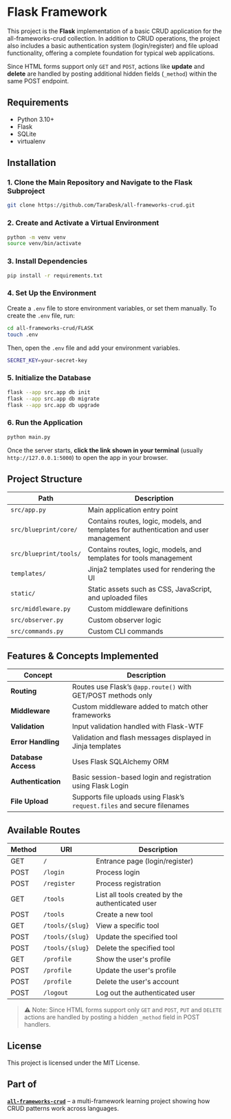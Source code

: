 # Flask Framework 

This project is the **Flask** implementation of a basic CRUD application for the all-frameworks-crud collection. In addition to CRUD operations, the project also includes a basic authentication system (login/register) and file upload functionality, offering a complete foundation for typical web applications.

Since HTML forms support only `GET` and `POST`, actions like **update** and **delete** are handled by posting additional hidden fields (`_method`) within the same POST endpoint.

## Requirements

- Python 3.10+
- Flask
- SQLite
- virtualenv

## Installation

### 1. Clone the Main Repository and Navigate to the Flask Subproject

```bash
git clone https://github.com/TaraDesk/all-frameworks-crud.git
```

### 2. Create and Activate a Virtual Environment

```bash
python -m venv venv
source venv/bin/activate
```

### 3. Install Dependencies

```bash
pip install -r requirements.txt
```

### 4. Set Up the Environment

Create a `.env` file to store environment variables, or set them manually. To create the `.env` file, run:

```bash
cd all-frameworks-crud/FLASK
touch .env
```

Then, open the `.env` file and add your environment variables.

```bash
SECRET_KEY=your-secret-key
```

### 5. Initialize the Database

```bash
flask --app src.app db init
flask --app src.app db migrate
flask --app src.app db upgrade
```
### 6. Run the Application

```bash
python main.py
```
Once the server starts, **click the link shown in your terminal** (usually `http://127.0.0.1:5000`) to open the app in your browser.

## Project Structure

| Path                   | Description                                                                          |
| ---------------------- | ------------------------------------------------------------------------------------ |
| `src/app.py`           | Main application entry point                                                         |
| `src/blueprint/core/`  | Contains routes, logic, models, and templates for authentication and user management |
| `src/blueprint/tools/` | Contains routes, logic, models, and templates for tools management                   |
| `templates/`           | Jinja2 templates used for rendering the UI                                           |
| `static/`              | Static assets such as CSS, JavaScript, and uploaded files                            |
| `src/middleware.py`    | Custom middleware definitions                                                        |
| `src/observer.py`      | Custom observer logic                                                                |
| `src/commands.py`      | Custom CLI commands                                                                  |

## Features & Concepts Implemented

| Concept             | Description                                                               |
| ------------------- | ------------------------------------------------------------------------- |
| **Routing**         | Routes use Flask’s `@app.route()` with GET/POST methods only              |
| **Middleware**      | Custom middleware added to match other frameworks |
| **Validation**      | Input validation handled with Flask-WTF               |
| **Error Handling**  | Validation and flash messages displayed in Jinja templates                |
| **Database Access** | Uses Flask SQLAlchemy ORM                                                       |
| **Authentication**  | Basic session-based login and registration using Flask Login                                |
| **File Upload**     | Supports file uploads using Flask’s `request.files` and secure filenames  |

## Available Routes

| Method  | URI               | Description                                        |
|---------|-------------------|----------------------------------------------------|
| GET     | `/`               | Entrance page (login/register)                    |
| POST    | `/login`          | Process login                                     |
| POST    | `/register`       | Process registration                              |
| GET     | `/tools`          | List all tools created by the authenticated user  |
| POST    | `/tools`          | Create a new tool                                 |
| GET     | `/tools/{slug}`   | View a specific tool                              |
| POST    | `/tools/{slug}`   | Update the specified tool                         |
| POST  | `/tools/{slug}`   | Delete the specified tool                         |
| GET     | `/profile`        | Show the user's profile                           |
| POST    | `/profile`        | Update the user's profile                         |
| POST  | `/profile`        | Delete the user's account                         |
| POST    | `/logout`         | Log out the authenticated user                   |

> ⚠️ Note: Since HTML forms support only `GET` and `POST`, `PUT` and `DELETE` actions are handled by posting a hidden `_method` field in POST handlers.

## License

This project is licensed under the MIT License.

## Part of

**[`all-frameworks-crud`](https://github.com/TaraDesk/all-frameworks-crud)** – a multi-framework learning project showing how CRUD patterns work across languages.